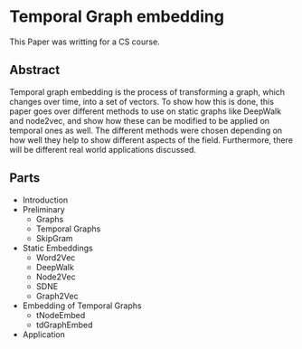 # Temporal Graph embedding

This Paper was writting for a CS course. 

## Abstract

Temporal graph embedding is the process of transforming a graph, which changes over time, into a set of vectors. 
To show how this is done, this paper goes over different methods to use on static graphs like DeepWalk and node2vec, and show how these can be modified to be applied on temporal ones as well. 
The different methods were chosen depending on how well they help to show different aspects of the field.
Furthermore, there will be different real world applications discussed.

## Parts

 - Introduction
 - Preliminary
   - Graphs
   - Temporal Graphs
   - SkipGram
 - Static Embeddings
   - Word2Vec
   - DeepWalk
   - Node2Vec 
   - SDNE
   - Graph2Vec
 - Embedding of Temporal Graphs
   - tNodeEmbed
   - tdGraphEmbed
 - Application

